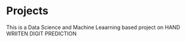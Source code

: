# Projects
This is a Data Science and Machine Leaarning based project on HAND WRIITEN DIGIT PREDICTION
